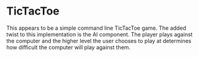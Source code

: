 # TicTacToe

This appears to be a simple command line TicTacToe game. The added twist to this implementation is the AI component. The player plays against the computer and the higher level the user chooses to play at determines how difficult the computer will play against them.
